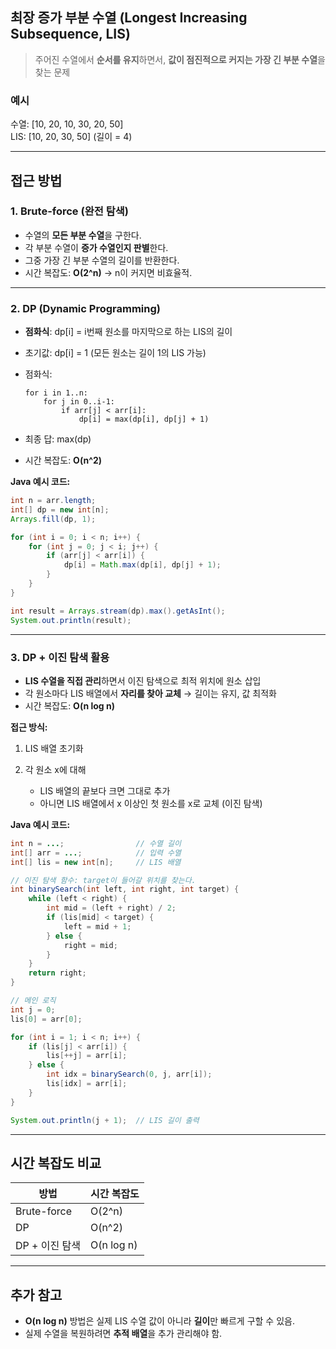 ## 최장 증가 부분 수열 (Longest Increasing Subsequence, LIS)
> 주어진 수열에서 **순서를 유지**하면서, **값이 점진적으로 커지는 가장 긴 부분 수열**을 찾는 문제

### 예시   
수열: \[10, 20, 10, 30, 20, 50]  
LIS: \[10, 20, 30, 50] (길이 = 4)

---

## 접근 방법

### 1. Brute-force (완전 탐색)

* 수열의 **모든 부분 수열**을 구한다.
* 각 부분 수열이 **증가 수열인지 판별**한다.
* 그중 가장 긴 부분 수열의 길이를 반환한다.
* 시간 복잡도: **O(2^n)** → n이 커지면 비효율적.

---

### 2. DP (Dynamic Programming)

* **점화식**: dp\[i] = i번째 원소를 마지막으로 하는 LIS의 길이
* 초기값: dp\[i] = 1 (모든 원소는 길이 1의 LIS 가능)
* 점화식:

  ```
  for i in 1..n:
      for j in 0..i-1:
          if arr[j] < arr[i]:
              dp[i] = max(dp[i], dp[j] + 1)
  ```
* 최종 답: max(dp)
* 시간 복잡도: **O(n^2)**

**Java 예시 코드:**

```java
int n = arr.length;
int[] dp = new int[n];
Arrays.fill(dp, 1);

for (int i = 0; i < n; i++) {
    for (int j = 0; j < i; j++) {
        if (arr[j] < arr[i]) {
            dp[i] = Math.max(dp[i], dp[j] + 1);
        }
    }
}

int result = Arrays.stream(dp).max().getAsInt();
System.out.println(result);
```

---

### 3. DP + 이진 탐색 활용

* **LIS 수열을 직접 관리**하면서 이진 탐색으로 최적 위치에 원소 삽입
* 각 원소마다 LIS 배열에서 **자리를 찾아 교체** → 길이는 유지, 값 최적화
* 시간 복잡도: **O(n log n)**

**접근 방식:**

1. LIS 배열 초기화
2. 각 원소 x에 대해

   * LIS 배열의 끝보다 크면 그대로 추가
   * 아니면 LIS 배열에서 x 이상인 첫 원소를 x로 교체 (이진 탐색)

**Java 예시 코드:**

```java
int n = ...;                // 수열 길이
int[] arr = ...;            // 입력 수열
int[] lis = new int[n];     // LIS 배열

// 이진 탐색 함수: target이 들어갈 위치를 찾는다.
int binarySearch(int left, int right, int target) {
    while (left < right) {
        int mid = (left + right) / 2;
        if (lis[mid] < target) {
            left = mid + 1;
        } else {
            right = mid;
        }
    }
    return right;
}

// 메인 로직
int j = 0;
lis[0] = arr[0];

for (int i = 1; i < n; i++) {
    if (lis[j] < arr[i]) {
        lis[++j] = arr[i];
    } else {
        int idx = binarySearch(0, j, arr[i]);
        lis[idx] = arr[i];
    }
}

System.out.println(j + 1);  // LIS 길이 출력
```

---

## 시간 복잡도 비교

| 방법          | 시간 복잡도     |
| ----------- | ---------- |
| Brute-force | O(2^n)     |
| DP          | O(n^2)     |
| DP + 이진 탐색  | O(n log n) |

---

## 추가 참고

* **O(n log n)** 방법은 실제 LIS 수열 값이 아니라 **길이**만 빠르게 구할 수 있음.
* 실제 수열을 복원하려면 **추적 배열**을 추가 관리해야 함.